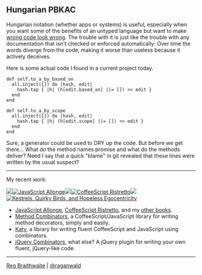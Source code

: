 Hungarian PBKAC
---

Hungarian notation (whether apps or systems) is useful, especially when you want some of the benefits of an untyped language but want to make [wrong code look wrong][1]. The trouble with it is just like the trouble with any documentation that isn't checked or enforced automatically: Over time the words diverge from the code, making it worse than useless because it actively deceives.

Here is some actual code I found in a current project today.

    def self.to_a_by_based_on
      all.inject({}) do |hash, edit|
        hash.tap { |h| (h[edit.based_on] ||= []) << edit }
      end
    end

    def self.to_a_by_scope
      all.inject({}) do |hash, edit|
        hash.tap { |h| (h[edit.scope] ||= []) << edit }
      end
    end

Sure, a generator could be used to DRY up the code. But before we get there... What do the method names promise and what do the methods deliver?  Need I say that a quick "blame" in git revealed that these lines were written by the usual suspect?

[1]: http://www.joelonsoftware.com/articles/Wrong.html "Making Wrong Code Look Wrong - Joel on Software"

---

My recent work:

![](http://i.minus.com/iL337yTdgFj7.png)[![JavaScript Allonge](http://i.minus.com/iW2E1A8M5UWe6.jpeg)](http://leanpub.com/javascript-allonge "JavaScript Allongé")![](http://i.minus.com/iL337yTdgFj7.png)[![CoffeeScript Ristretto](http://i.minus.com/iMmGxzIZkHSLD.jpeg)](http://leanpub.com/coffeescript-ristretto "CoffeeScript Ristretto")![](http://i.minus.com/iL337yTdgFj7.png)[![Kestrels, Quirky Birds, and Hopeless Egocentricity](http://i.minus.com/ibw1f1ARQ4bhi1.jpeg)](http//leanpub.com/combinators "Kestrels, Quirky Birds, and Hopeless Egocentricity")

* [JavaScript Allonge](http://leanpub.com/javascript-allonge), [CoffeeScript Ristretto](http://leanpub.com/coffeescript-ristretto), and my [other books](http://leanpub.com/u/raganwald).
* [Method Combinators](https://github.com/raganwald/method-combinators), a CoffeeScript/JavaScript library for writing method decorators, simply and easily.
* [Katy](http://github.com/raganwald/Katy), a library for writing fluent CoffeeScript and JavaScript using combinators.
* [jQuery Combinators](http://githiub.com/raganwald/jquery-combinators), what else? A jQuery plugin for writing your own fluent, jQuery-like code.  

---

[Reg Braithwaite](http://braythwayt.com) | [@raganwald](http://twitter.com/raganwald)